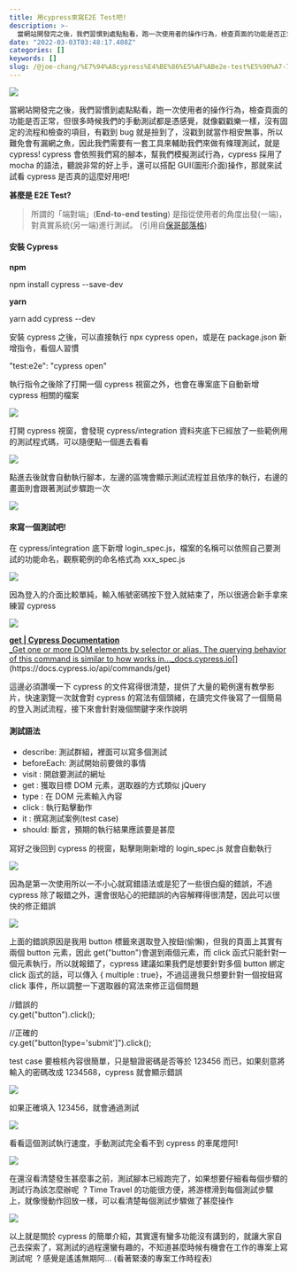 ```yaml
---
title: 用cypress來寫E2E Test吧!
description: >-
  當網站開發完之後，我們習慣到處點點看，跑一次使用者的操作行為，檢查頁面的功能是否正常，但很多時候我們的手動測試都是憑感覺，就像戳戳樂一樣，沒有固定的流程和檢查的項目，有戳到bug就是撿到了，沒戳到就當作相安無事，所以難免會有漏網之魚，因此我們需要有一套工具來輔助我們來做有條理測試…
date: "2022-03-03T03:48:17.408Z"
categories: []
keywords: []
slug: /@joe-chang/%E7%94%A8cypress%E4%BE%86%E5%AF%ABe2e-test%E5%90%A7-71d430fdc8b7
---
```


![](/img/1__j7ih2zzcCyifrZJ2lOy0FQ.png)

當網站開發完之後，我們習慣到處點點看，跑一次使用者的操作行為，檢查頁面的功能是否正常，但很多時候我們的手動測試都是憑感覺，就像戳戳樂一樣，沒有固定的流程和檢查的項目，有戳到 bug 就是撿到了，沒戳到就當作相安無事，所以難免會有漏網之魚，因此我們需要有一套工具來輔助我們來做有條理測試，就是 cypress! cypress 會依照我們寫的腳本，幫我們模擬測試行為，cypress 採用了 mocha 的語法，聽說非常的好上手，還可以搭配 GUI(圖形介面)操作，那就來試試看 cypress 是否真的這麼好用吧!

**甚麼是 E2E Test?**

> 所謂的「端對端」(**End-to-end testing**) 是指從使用者的角度出發(一端)，對真實系統(另一端)進行測試。 (引用自[保哥部落格](https://blog.miniasp.com/))

#### 安裝 Cypress

**npm**

npm install cypress --save-dev

**yarn**

yarn add cypress --dev

安裝 cypress 之後，可以直接執行 npx cypress open，或是在 package.json 新增指令，看個人習慣

"test:e2e": "cypress open"

執行指令之後除了打開一個 cypress 視窗之外，也會在專案底下自動新增 cypress 相關的檔案

![](/img/1__ftgoiLnqIeepVOfxLolCYA.png)

打開 cypress 視窗，會發現 cypress/integration 資料夾底下已經放了一些範例用的測試程式碼，可以隨便點一個進去看看

![](/img/1__CZwwS6FozeCZF__pBb9ijDg.png)

點進去後就會自動執行腳本，左邊的區塊會顯示測試流程並且依序的執行，右邊的畫面則會跟著測試步驟跑一次

![](/img/1__rrrROOvQCUdv4OneT8AsDQ.gif)

#### 來寫一個測試吧!

在 cypress/integration 底下新增 login_spec.js，檔案的名稱可以依照自己要測試的功能命名，觀察範例的命名格式為 xxx_spec.js

![](/img/1__D77MIF__WumCHj9xqZSOCdg.png)

因為登入的介面比較單純，輸入帳號密碼按下登入就結束了，所以很適合新手拿來練習 cypress

![](/img/1__xyPcL8gF2nEcqo3Q6eXj__w.png)

[**get | Cypress Documentation**  
\_Get one or more DOM elements by selector or alias. The querying behavior of this command is similar to how works in…\_docs.cypress.io](https://docs.cypress.io/api/commands/get "https://docs.cypress.io/api/commands/get")[](https://docs.cypress.io/api/commands/get)

這邊必須讚嘆一下 cypress 的文件寫得很清楚，提供了大量的範例還有教學影片，快速瀏覽一次就會對 cypress 的寫法有個頭緒，在讀完文件後寫了一個簡易的登入測試流程，接下來會針對幾個關鍵字來作說明

#### 測試語法

- describe: 測試群組，裡面可以寫多個測試
- beforeEach: 測試開始前要做的事情
- visit : 開啟要測試的網址
- get : 獲取目標 DOM 元素，選取器的方式類似 jQuery
- type : 在 DOM 元素輸入內容
- click : 執行點擊動作
- it : 撰寫測試案例(test case)
- should: 斷言，預期的執行結果應該要是甚麼

寫好之後回到 cypress 的視窗，點擊剛剛新增的 login_spec.js 就會自動執行

![](/img/1__7Vbm3VAc5Qr06__LOgXjmmQ.png)

因為是第一次使用所以一不小心就寫錯語法或是犯了一些很白癡的錯誤，不過 cypress 除了報錯之外，還會很貼心的把錯誤的內容解釋得很清楚，因此可以很快的修正錯誤

![](/img/1__va65Z1Muv0p8LQ2vpp1NQA.png)

上面的錯誤原因是我用 button 標籤來選取登入按鈕(偷懶)，但我的頁面上其實有兩個 button 元素，因此 get("button")會選到兩個元素，而 click 函式只能針對一個元素執行，所以就報錯了，cypress 建議如果我們是想要針對多個 button 綁定 click 函式的話，可以傳入 { multiple : true}，不過這邊我只想要針對一個按鈕寫 click 事件，所以調整一下選取器的寫法來修正這個問題

//錯誤的  
cy.get("button").click();

//正確的  
cy.get("button\[type='submit'\]").click();

test case 要檢核內容很簡單，只是驗證密碼是否等於 123456 而已，如果刻意將輸入的密碼改成 1234568，cypress 就會顯示錯誤

![](/img/1____xOYa11X0cUMGhzusCnM7Q.png)

如果正確填入 123456，就會通過測試

![](/img/1__F2N0y5QuGrx6dRv97QrS8Q.png)

看看這個測試執行速度，手動測試完全看不到 cypress 的車尾燈阿!

![](/img/1__JVKvhcu2dNDC__oP33__asog.gif)

在還沒看清楚發生甚麼事之前，測試腳本已經跑完了，如果想要仔細看每個步驟的測試行為該怎麼辦呢  ? Time Travel 的功能很方便，將游標滑到每個測試步驟上，就像慢動作回放一樣，可以看清楚每個測試步驟做了甚麼操作

![](/img/1__iJzZaEmT0bjQ7AElaxI3ug.gif)

以上就是關於 cypress 的簡單介紹，其實還有蠻多功能沒有講到的，就讓大家自己去探索了，寫測試的過程還蠻有趣的，不知道甚麼時候有機會在工作的專案上寫測試呢  ? 感覺是遙遙無期阿… (看著緊湊的專案工作時程表)
